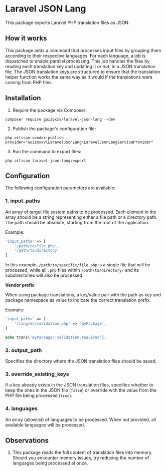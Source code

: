 # Laravel JSON Lang

This package exports Laravel PHP translation files as JSON.

## How it works

This package adds a command that processes input files by grouping them according to their respective languages. For each language, a job is dispatched to enable parallel processing. This job handles the files by reading each translation key and updating it or not, in a JSON translation file. The JSON translation keys are structured to ensure that the translation helper function works the same way as it would if the translations were coming from PHP files.

## Installation

1. Require the package via Composer:

```
composer require guizoxxv/laravel-json-lang --dev
```

2. Publish the package's configuration file:

```
php artisan vendor:publish --provider="Guizoxxv\LaravelJsonLang\LaravelJsonLangServiceProvider"
```

3. Run the command to export files:

```
php artisan laravel-json-lang:export
```

## Configuration

The following configuration parameters are available:

### 1. input_paths

An array of target file system paths to be processed. Each element in the array should be a string representing either a file path or a directory path. The path should be absolute, starting from the root of the application.

Example:

```php
'input_paths' => [
    '/path/to/file.php',
    '/path/to/directory'
]
```
In this example, `/path/to/specific/file.php` is a single file that will be processed, while all `.php` files within `/path/to/directory/` and its subdirectories will also be processed.

**Vendor prefix**

When using package translations, a key/value pair with the path as key and package namespace as value to indicate the correct translation prefix.

Example:

```php
'input_paths' => [
    '/lang/en/validation.php' => 'myPackage',
]
```

```php
echo trans('myPackage::validation.required');
```

### 2. output_path

Specifies the directory where the JSON translation files should be saved.

### 3. override_existing_keys

If a key already exists in the JSON translation files, specifies whether to keep the ones in the JSON file (`false`) or override with the value from the PHP file being processed (`true`).

### 4. languages

An array (allowlist) of languages to be processed. When not provided, all available languages will be processed.

## Observations

1. This package reads the full content of translation files into memory. Should you encounter memory issues, try reducing the number of languages being processed at once.